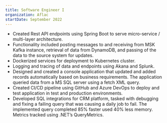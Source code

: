 ```yaml
---
title: Software Engineer I
organization: Aflac
startDate: September 2022
---
```


- Created Rest API endpoints using Spring Boot to serve micro-service / multi-layer architecture.
- Functionality included posting messages to and receiving from MSK Kafka instance, retrieval of data from
DynamoDB, and passing of the data to the source system for updates.
- Dockerized services for deployment to Kubernetes cluster.
- Logging and tracing of data and endpoints using Akana and Splunk.
- Designed and created a console application that updated and added records automatically based on
business requirements. The application queried data from a MS SQL server using a fetch XML query.
- Created CI/CD pipeline using GitHub and Azure DevOps to deploy and test application in test and
production environments.
- Developed SQL integrations for CRM platform, tasked with debugging and fixing a failing query that was
causing a daily job to fail. The implemented query completed 85% faster used 40% less memory. Metrics
tracked using .NET’s QueryMetrics.